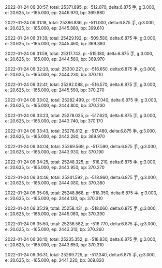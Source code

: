2022-01-24 06:30:57, total: 25371.895, p: -512.070, delta:6.875 手, g:3.000, e: 20.625, b: -165.000, ep: 2446.970, bp: 369.880

2022-01-24 06:31:18, total: 25386.836, p: -511.000, delta:6.875 手, g:3.000, e: 20.625, b: -165.000, ep: 2445.880, bp: 369.610

2022-01-24 06:31:39, total: 25429.192, p: -509.580, delta:6.875 手, g:3.000, e: 20.625, b: -165.000, ep: 2445.460, bp: 369.380

2022-01-24 06:31:59, total: 25317.743, p: -515.180, delta:6.875 手, g:3.000, e: 20.625, b: -165.000, ep: 2444.580, bp: 369.970

2022-01-24 06:32:20, total: 25300.221, p: -516.650, delta:6.875 手, g:3.000, e: 20.625, b: -165.000, ep: 2444.230, bp: 370.110

2022-01-24 06:32:41, total: 25292.088, p: -516.570, delta:6.875 手, g:3.000, e: 20.625, b: -165.000, ep: 2445.590, bp: 370.270

2022-01-24 06:33:02, total: 25282.499, p: -517.040, delta:6.875 手, g:3.000, e: 20.625, b: -165.000, ep: 2444.800, bp: 370.230

2022-01-24 06:33:23, total: 25278.025, p: -517.620, delta:6.875 手, g:3.000, e: 20.625, b: -165.000, ep: 2443.740, bp: 370.170

2022-01-24 06:33:43, total: 25276.812, p: -517.480, delta:6.875 手, g:3.000, e: 20.625, b: -165.000, ep: 2442.280, bp: 369.970

2022-01-24 06:34:04, total: 25269.569, p: -517.590, delta:6.875 手, g:3.000, e: 20.625, b: -165.000, ep: 2443.930, bp: 370.190

2022-01-24 06:34:25, total: 25248.325, p: -518.210, delta:6.875 手, g:3.000, e: 20.625, b: -165.000, ep: 2443.950, bp: 370.270

2022-01-24 06:34:46, total: 25241.592, p: -518.960, delta:6.875 手, g:3.000, e: 20.625, b: -165.000, ep: 2444.080, bp: 370.380

2022-01-24 06:35:08, total: 25248.868, p: -518.350, delta:6.875 手, g:3.000, e: 20.625, b: -165.000, ep: 2444.130, bp: 370.310

2022-01-24 06:35:29, total: 25258.431, p: -518.060, delta:6.875 手, g:3.000, e: 20.625, b: -165.000, ep: 2445.060, bp: 370.390

2022-01-24 06:35:50, total: 25236.582, p: -518.770, delta:6.875 手, g:3.000, e: 20.625, b: -165.000, ep: 2443.310, bp: 370.260

2022-01-24 06:36:10, total: 25235.352, p: -518.830, delta:6.875 手, g:3.000, e: 20.625, b: -165.000, ep: 2443.650, bp: 370.310

2022-01-24 06:36:31, total: 25269.725, p: -517.340, delta:6.875 手, g:3.000, e: 20.625, b: -165.000, ep: 2441.220, bp: 369.820